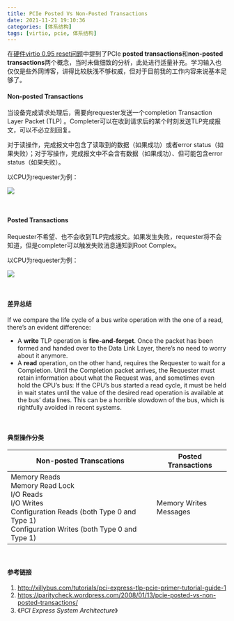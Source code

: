 ```yaml
---
title: PCIe Posted Vs Non-Posted Transactions
date: 2021-11-21 19:10:36
categories: [体系结构]
tags: [virtio, pcie, 体系结构]
---
```


在[硬件virtio 0.95 reset问题](../virtio.0.95-reset.html)中提到了PCIe **posted transactions**和**non-posted transactions**两个概念，当时未做细致的分析，此处进行适量补充。学习输入也仅仅是些外网博客，讲得比较肤浅不够权威，但对于目前我的工作内容来说基本足够了。

#### Non-posted Transactions

当设备完成请求处理后，需要向requester发送一个completion Transaction Layer Packet (TLP) 。Completer可以在收到请求后的某个时刻发送TLP完成报文，可以不必立刻回复。

对于读操作，完成报文中包含了读取到的数据（如果成功）或者error status（如果失败）；对于写操作，完成报文中不会含有数据（如果成功）、但可能包含error status（如果失败）。

以CPU为requester为例：

![](/images/CPU_mem_rd.png)

&nbsp;

#### Posted Transactions

Requester不希望、也不会收到TLP完成报文。如果发生失败，requester将不会知道，但是completer可以触发失败消息通知到Root Complex。

以CPU为requester为例：

![](/images/CPU_mem_wr.png)

&nbsp;

#### 差异总结

If we compare the life cycle of a bus write operation with the one of a read, there’s an evident difference:

+ A **write** TLP operation is **fire-and-forget**. Once the packet has been formed and handed over to the Data Link Layer, there’s no need to worry about it anymore.
+ A **read** operation, on the other hand, requires the Requester to wait for a Completion. Until the Completion packet arrives, the Requester must retain information about what the Request was, and sometimes even hold the CPU’s bus: If the CPU’s bus started a read cycle, it must be held in wait states until the value of the desired read operation is available at the bus’ data lines. This can be a horrible slowdown of the bus, which is rightfully avoided in recent systems.

&nbsp;

#### 典型操作分类

| Non-posted Transcations                                      | Posted Transactions         |
| ------------------------------------------------------------ | --------------------------- |
| Memory Reads<br />Memory Read Lock<br />I/O Reads<br />I/O Writes<br />Configuration Reads (both Type 0 and Type 1)<br />Configuration Writes (both Type 0 and Type 1) | Memory Writes<br />Messages |

&nbsp;

#### 参考链接

1. <http://xillybus.com/tutorials/pci-express-tlp-pcie-primer-tutorial-guide-1>
2. <https://paritycheck.wordpress.com/2008/01/13/pcie-posted-vs-non-posted-transactions/>
3. 《*PCI* *Express* *System* *Architecture*》
